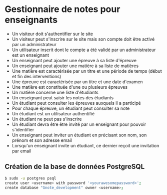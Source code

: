 # Gestionnaire de notes pour enseignants

- Un visiteur doit s'authentifier sur le site
- Un visiteur peut s'inscrire sur le site mais son compte doit être activé par un administrateur
- Un utilisateur inscrit dont le compte a été validé par un administrateur est un enseignant
- Un enseignant peut ajouter une épreuve à sa liste d'épreuve
- Un enseignant peut ajouter une matière à sa liste de matières
- Une matière est caractérisée par un titre et une période de temps (début et fin des interventions)
- Une épreuve est caractérisée par un titre et une date d'examen
- Une matière est constituée d'une ou plusieurs épreuves
- Un matière concerne une liste d'étudiants
- Un enseignant peut saisir les notes des étudiants
- Un étudiant peut consulter les épreuves auxquels il a participé
- Pour chaque épreuve, un étudiant peut consulter sa note
- Un étudiant est un utilisateur authentifié
- Un étudiant ne peut pas s'inscrire
- Un étudiant devra être être invité par un enseignant pour pouvoir s'identifier
- Un enseignant peut inviter un étudiant en précisant son nom, son prénom et son adresse email
- Lorsqu'un enseignant invite un étudiant, ce dernier reçoit une invitation par email



## Création de la base de données PostgreSQL

```sh
$ sudo -u postgres psql
create user <username> with password '<yourawesomepassword>';
create database "Gnote_development" owner <username>;
```
